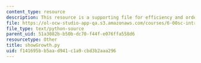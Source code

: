 ```yaml
---
content_type: resource
description: This resource is a supporting file for efficiency and order of growth.
file: https://ol-ocw-studio-app-qa.s3.amazonaws.com/courses/6-00sc-introduction-to-computer-science-and-programming-spring-2011/f141695bb5aad941c1a9cbd3b2aaa296_showGrowth.py
file_type: text/python-source
parent_uid: 51a3082b-b50b-dc70-f44f-e076ffa558d6
resourcetype: Other
title: showGrowth.py
uid: f141695b-b5aa-d941-c1a9-cbd3b2aaa296
---
```

